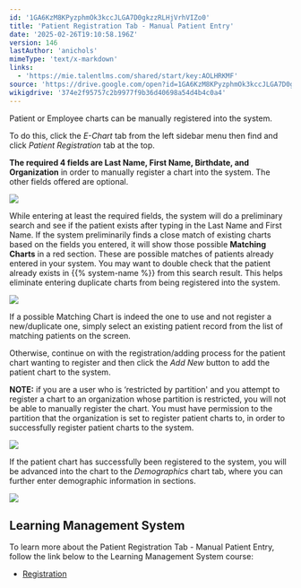 ```yaml
---
id: '1GA6KzM8KPyzphmOk3kccJLGA7D0gkzzRLHjVrhVIZo0'
title: 'Patient Registration Tab - Manual Patient Entry'
date: '2025-02-26T19:10:58.196Z'
version: 146
lastAuthor: 'anichols'
mimeType: 'text/x-markdown'
links:
  - 'https://mie.talentlms.com/shared/start/key:AOLHRKMF'
source: 'https://drive.google.com/open?id=1GA6KzM8KPyzphmOk3kccJLGA7D0gkzzRLHjVrhVIZo0'
wikigdrive: '374e2f95757c2b9977f9b36d40698a54d4b4c0a4'
---
```

Patient or Employee charts can be manually registered into the system.

To do this, click the *E-Chart* tab from the left sidebar menu then find and click *Patient Registration* tab at the top.

**The required 4 fields are Last Name, First Name, Birthdate, and Organization** in order to manually register a chart into the system.  The other fields offered are optional.

![](../patient-registration-tab-manual-patient-entry.assets/808864a22451d1386dcdacea56d19046.png)

While entering at least the required fields, the system will do a preliminary search and see if the patient exists after typing in the Last Name and First Name. If the system preliminarily finds a close match of existing charts based on the fields you entered, it will show those possible **Matching Charts** in a red section. These are possible matches of patients already entered in your system. You may want to double check that the patient already exists in {{% system-name %}} from this search result. This helps eliminate entering duplicate charts from being registered into the system.

![](../patient-registration-tab-manual-patient-entry.assets/7a928c4e35445691163fca6d02aaedb2.png)

If a possible Matching Chart is indeed the one to use and not register a new/duplicate one, simply select an existing patient record from the list of matching patients on the screen.

Otherwise, continue on with the registration/adding process for the patient chart wanting to register and then click the *Add New* button to add the patient chart to the system.

**NOTE:** if you are a user who is ‘restricted by partition' and you attempt to register a chart to an organization whose partition is restricted, you will not be able to manually register the chart.  You must have permission to the partition that the organization is set to register patient charts to, in order to successfully register patient charts to the system.

![](../patient-registration-tab-manual-patient-entry.assets/f9dfcb730582b8c41d418407c4561057.png)

If the patient chart has successfully been registered to the system, you will be advanced into the chart to the *Demographics* chart tab, where you can further enter demographic information in sections.

![](../patient-registration-tab-manual-patient-entry.assets/dcf1fb870188af57764151b43f818eb3.png)

## Learning Management System

To learn more about the Patient Registration Tab - Manual Patient Entry, follow the link below to the Learning Management System course:

* [Registration](https://mie.talentlms.com/shared/start/key:AOLHRKMF)
